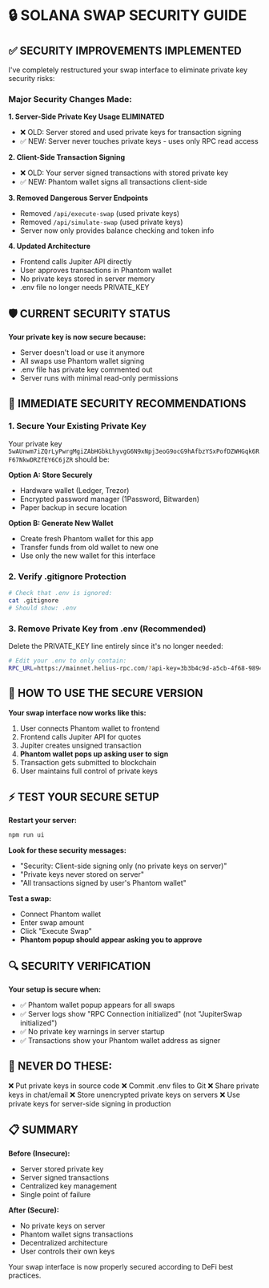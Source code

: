 # 🔒 SOLANA SWAP SECURITY GUIDE

## ✅ SECURITY IMPROVEMENTS IMPLEMENTED

I've completely restructured your swap interface to eliminate private key security risks:

### Major Security Changes Made:

**1. Server-Side Private Key Usage ELIMINATED**
- ❌ OLD: Server stored and used private keys for transaction signing
- ✅ NEW: Server never touches private keys - uses only RPC read access

**2. Client-Side Transaction Signing**
- ❌ OLD: Your server signed transactions with stored private key
- ✅ NEW: Phantom wallet signs all transactions client-side

**3. Removed Dangerous Server Endpoints**
- Removed `/api/execute-swap` (used private keys)
- Removed `/api/simulate-swap` (used private keys) 
- Server now only provides balance checking and token info

**4. Updated Architecture**
- Frontend calls Jupiter API directly
- User approves transactions in Phantom wallet
- No private keys stored in server memory
- .env file no longer needs PRIVATE_KEY

## 🛡️ CURRENT SECURITY STATUS

**Your private key is now secure because:**
- Server doesn't load or use it anymore
- All swaps use Phantom wallet signing
- .env file has private key commented out
- Server runs with minimal read-only permissions

## 🔐 IMMEDIATE SECURITY RECOMMENDATIONS

### 1. **Secure Your Existing Private Key**
Your private key `5wAUnwm7iZQrLyPwrgMgiZAbHGbkLhyvgG6N9xNpj3eoG9ocG9hAfbzYSxPofDZWHGqk6RF67NkwDRZfEY6C6jZR` should be:

**Option A: Store Securely**
- Hardware wallet (Ledger, Trezor)
- Encrypted password manager (1Password, Bitwarden)
- Paper backup in secure location

**Option B: Generate New Wallet**
- Create fresh Phantom wallet for this app
- Transfer funds from old wallet to new one
- Use only the new wallet for this interface

### 2. **Verify .gitignore Protection**
```bash
# Check that .env is ignored:
cat .gitignore
# Should show: .env
```

### 3. **Remove Private Key from .env** (Recommended)
Delete the PRIVATE_KEY line entirely since it's no longer needed:
```bash
# Edit your .env to only contain:
RPC_URL=https://mainnet.helius-rpc.com/?api-key=3b3b4c9d-a5cb-4f68-9894-a95f678d8a0e
```

## 🚀 HOW TO USE THE SECURE VERSION

**Your swap interface now works like this:**
1. User connects Phantom wallet to frontend
2. Frontend calls Jupiter API for quotes
3. Jupiter creates unsigned transaction
4. **Phantom wallet pops up asking user to sign**
5. Transaction gets submitted to blockchain
6. User maintains full control of private keys

## ⚡ TEST YOUR SECURE SETUP

**Restart your server:**
```bash
npm run ui
```

**Look for these security messages:**
- "Security: Client-side signing only (no private keys on server)"
- "Private keys never stored on server"
- "All transactions signed by user's Phantom wallet"

**Test a swap:**
- Connect Phantom wallet
- Enter swap amount
- Click "Execute Swap"
- **Phantom popup should appear asking you to approve**

## 🔍 SECURITY VERIFICATION

**Your setup is secure when:**
- ✅ Phantom wallet popup appears for all swaps
- ✅ Server logs show "RPC Connection initialized" (not "JupiterSwap initialized")  
- ✅ No private key warnings in server startup
- ✅ Transactions show your Phantom wallet address as signer

## 🚨 NEVER DO THESE:

❌ Put private keys in source code
❌ Commit .env files to Git
❌ Share private keys in chat/email
❌ Store unencrypted private keys on servers
❌ Use private keys for server-side signing in production

## 📋 SUMMARY

**Before (Insecure):**
- Server stored private key
- Server signed transactions  
- Centralized key management
- Single point of failure

**After (Secure):**
- No private keys on server
- Phantom wallet signs transactions
- Decentralized architecture  
- User controls their own keys

Your swap interface is now properly secured according to DeFi best practices.
